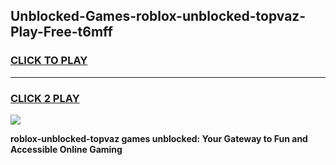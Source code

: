 
## Unblocked-Games-roblox-unblocked-topvaz-Play-Free-t6mff
<h3>
<a href="https://premium76.site?title=roblox-unblocked-topvaz&ref=18A1">CLICK TO PLAY</a></h3>
<hr>

<h3>
<a href="https://premium76.site?title=roblox-unblocked-topvaz&ref=18A1">CLICK 2 PLAY</a>
  
</h3>

<a href="https://premium76.site?title=roblox-unblocked-topvaz&ref=18A1"><img src="https://clearcache.store/games.png"></a>


**roblox-unblocked-topvaz games unblocked: Your Gateway to Fun and Accessible Online Gaming**
